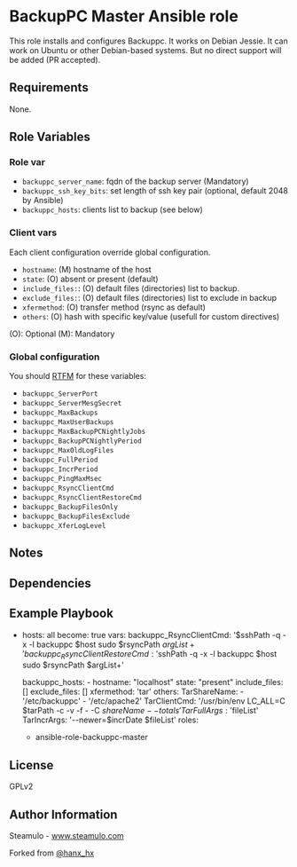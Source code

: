 BackupPC Master Ansible role
=====================

This role installs and configures Backuppc. It works on Debian Jessie. It can work on Ubuntu or other Debian-based systems. But no direct support will be added (PR accepted).

Requirements
------------

None.

Role Variables
--------------

### Role var

- `backuppc_server_name`: fqdn of the backup server (Mandatory)
- `backuppc_ssh_key_bits`: set length of ssh key pair (optional, default 2048 by Ansible)
- `backuppc_hosts`: clients list to backup (see below)

### Client vars

Each client configuration override global configuration.

- `hostname`: (M) hostname of the host
- `state`: (O) absent or present (default)
- `include_files:`: (O) default files (directories) list to backup.
- `exclude_files:`: (O) default files (directories) list to exclude in backup
- `xfermethod`: (O) transfer method (rsync as default)
- `others`: (O) hash with specific key/value (usefull for custom directives)

(O): Optional (M): Mandatory


### Global configuration

You should [RTFM](http://backuppc.sourceforge.net/faq/BackupPC.html) for these variables:

- `backuppc_ServerPort`
- `backuppc_ServerMesgSecret`
- `backuppc_MaxBackups`
- `backuppc_MaxUserBackups`
- `backuppc_MaxBackupPCNightlyJobs`
- `backuppc_BackupPCNightlyPeriod`
- `backuppc_MaxOldLogFiles`
- `backuppc_FullPeriod`
- `backuppc_IncrPeriod`
- `backuppc_PingMaxMsec`
- `backuppc_RsyncClientCmd`
- `backuppc_RsyncClientRestoreCmd`
- `backuppc_BackupFilesOnly`
- `backuppc_BackupFilesExclude`
- `backuppc_XferLogLevel`

Notes
-----


Dependencies
------------


Example Playbook
----------------


- hosts: all
  become: true
  vars:
    backuppc_RsyncClientCmd: '$sshPath -q -x -l backuppc $host sudo $rsyncPath $argList+'
    backuppc_RsyncClientRestoreCmd: '$sshPath -q -x -l backuppc $host sudo $rsyncPath $argList+'

    backuppc_hosts:
        - hostname: "localhost"
          state: "present"
          include_files: []
          exclude_files: []
          xfermethod: 'tar'
          others:
            TarShareName:
                - '/etc/backuppc'
                - '/etc/apache2'
            TarClientCmd: '/usr/bin/env LC_ALL=C $tarPath -c -v -f - -C $shareName --totals'
            TarFullArgs: '$fileList'
            TarIncrArgs: '--newer=$incrDate $fileList'
  roles:
    - ansible-role-backuppc-master

License
-------

GPLv2

Author Information
------------------

Steamulo - www.steamulo.com

Forked from [@hanx_hx](https://twitter.com/hanxhx_)
